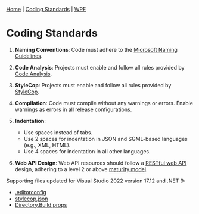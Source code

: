 [Home](../index.md) | [Coding Standards](../standards/index.md) | [WPF](../wpf/index.md)

# Coding Standards

1. **Naming Conventions**: Code must adhere to the [Microsoft Naming Guidelines](https://learn.microsoft.com/en-us/dotnet/standard/design-guidelines/naming-guidelines).

2. **Code Analysis**: Projects must enable and follow all rules provided by [Code Analysis](https://learn.microsoft.com/en-us/visualstudio/code-quality/?view=vs-2022).

3. **StyleCop**: Projects must enable and follow all rules provided by [StyleCop](https://github.com/DotNetAnalyzers/StyleCopAnalyzers).

4. **Compilation**: Code must compile without any warnings or errors. Enable warnings as errors in all release configurations.

5. **Indentation**:
   - Use spaces instead of tabs.
   - Use 2 spaces for indentation in JSON and SGML-based languages (e.g., XML, HTML).
   - Use 4 spaces for indentation in all other languages.

6. **Web API Design**: Web API resources should follow a [RESTful web API](https://learn.microsoft.com/en-us/azure/architecture/best-practices/api-design) design, adhering to a level 2 or above [maturity model](https://martinfowler.com/articles/richardsonMaturityModel.html).

Supporting files updated for Visual Studio 2022 version 17.12 and .NET 9:

- [.editorconfig](.editorconfig)
- [stylecop.json](stylecop.json)
- [Directory.Build.props](Directory.Build.props)